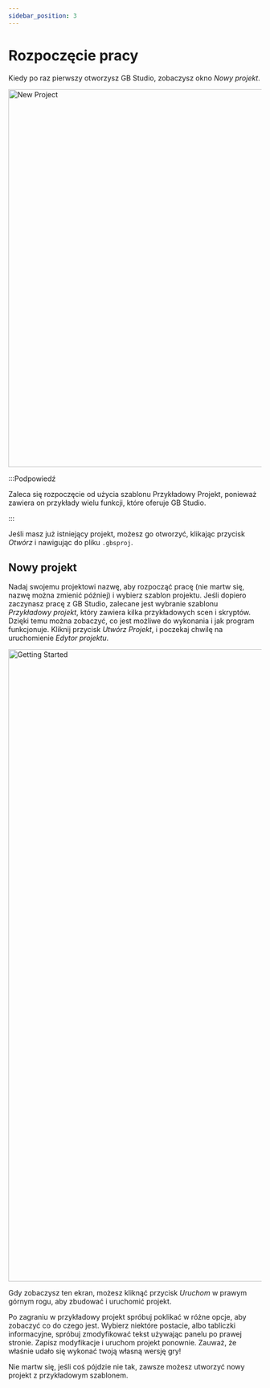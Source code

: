 ```yaml
---
sidebar_position: 3
---
```


# Rozpoczęcie pracy

Kiedy po raz pierwszy otworzysz GB Studio, zobaczysz okno _Nowy projekt_.

<img title="New Project" src="/img/screenshots/new-project-v4.png" width="752" />

:::Podpowiedź

Zaleca się rozpoczęcie od użycia szablonu Przykładowy Projekt, ponieważ zawiera on przykłady wielu funkcji, które oferuje GB Studio.

:::

Jeśli masz już istniejący projekt, możesz go otworzyć, klikając przycisk _Otwórz_ i nawigując do pliku `.gbsproj`.

## Nowy projekt

Nadaj swojemu projektowi nazwę, aby rozpocząć pracę (nie martw się, nazwę można zmienić później) i wybierz szablon projektu. Jeśli dopiero zaczynasz pracę z GB Studio, zalecane jest wybranie szablonu _Przykładowy projekt_, który zawiera kilka przykładowych scen i skryptów. Dzięki temu można zobaczyć, co jest możliwe do wykonania i jak program funkcjonuje. Kliknij przycisk _Utwórz Projekt_, i poczekaj chwilę na uruchomienie _Edytor projektu_.


<img title="Getting Started" src="/img/screenshots/getting-started-v4.jpg" width="1258" />

Gdy zobaczysz ten ekran, możesz kliknąć przycisk _Uruchom_ w prawym górnym rogu, aby zbudować i uruchomić projekt.

Po zagraniu w przykładowy projekt spróbuj poklikać w różne opcje, aby zobaczyć co do czego jest. Wybierz niektóre postacie, albo tabliczki informacyjne, spróbuj zmodyfikować tekst używając panelu po prawej stronie. Zapisz modyfikacje i uruchom projekt ponownie. Zauważ, że właśnie udało się wykonać twoją własną wersję gry!

Nie martw się, jeśli coś pójdzie nie tak, zawsze możesz utworzyć nowy projekt z przykładowym szablonem.
